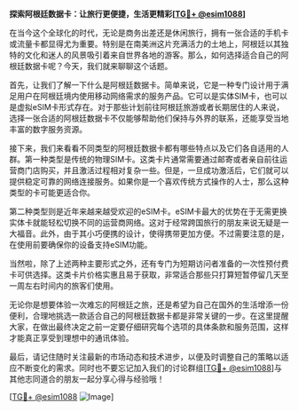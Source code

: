 **探索阿根廷数据卡：让旅行更便捷，生活更精彩[[TG💪+ @esim1088](https://t.me/s/esim1088)]**

在当今这个全球化的时代，无论是商务出差还是休闲旅行，拥有一张合适的手机卡或流量卡都显得尤为重要。特别是在南美洲这片充满活力的土地上，阿根廷以其独特的文化和迷人的风景吸引着来自世界各地的游客。那么，如何选择适合自己的阿根廷数据卡呢？今天，我们就来聊聊这个话题。

首先，让我们了解一下什么是阿根廷数据卡。简单来说，它是一种专门设计用于满足用户在阿根廷境内使用移动网络需求的服务产品。它可以是实体SIM卡，也可以是虚拟eSIM卡形式存在。对于那些计划前往阿根廷旅游或者长期居住的人来说，选择一张合适的阿根廷数据卡不仅能够帮助他们保持与外界的联系，还能享受当地丰富的数字服务资源。

接下来，我们来看看不同类型的阿根廷数据卡都有哪些特点以及它们各自适用的人群。第一种类型是传统的物理SIM卡。这类卡片通常需要通过邮寄或者亲自前往运营商门店购买，并且激活过程相对复杂一些。但是，一旦成功激活后，它们就可以提供稳定可靠的网络连接服务。如果你是一个喜欢传统方式操作的人士，那么这种类型的卡可能更适合你。

第二种类型则是近年来越来越受欢迎的eSIM卡。eSIM卡最大的优势在于无需更换实体卡就能轻松切换不同的运营商网络。这对于经常跨国旅行的朋友来说无疑是一大福音。此外，由于其小巧便携的设计，使得携带更加方便。不过需要注意的是，在使用前要确保你的设备支持eSIM功能。

当然啦，除了上述两种主要形式之外，还有专门为短期访问者准备的一次性预付费卡可供选择。这类卡片价格实惠且易于获取，非常适合那些只打算短暂停留几天至一周左右时间内的旅客们使用。

无论你是想要体验一次难忘的阿根廷之旅，还是希望为自己在国外的生活增添一份便利，合理地挑选一款适合自己的阿根廷数据卡都是非常关键的一步。在这里提醒大家，在做出最终决定之前一定要仔细研究每个选项的具体条款和服务范围，这样才能真正享受到理想中的通讯体验。

最后，请记住随时关注最新的市场动态和技术进步，以便及时调整自己的策略以适应不断变化的需求。同时也不要忘记加入我们的讨论群组[[TG💪+ @esim1088](https://t.me/s/esim1088)]与其他志同道合的朋友一起分享心得与经验哦！

[[TG💪+ @esim1088](https://t.me/s/esim1088) ![Image](https://i.postimg.cc/4NQfJmqS/Snipaste-2025-05-13-00-14-12.png)]